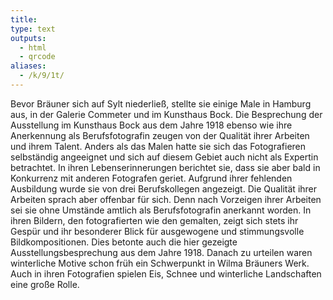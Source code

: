 ```yaml
---
title:
type: text
outputs:
  - html
  - qrcode
aliases:
  - /k/9/1t/
---
```


Bevor Bräuner sich auf Sylt niederließ, stellte sie einige Male in Hamburg aus, in der Galerie Commeter und im Kunsthaus Bock. Die Besprechung der Ausstellung im Kunsthaus Bock aus dem Jahre 1918 ebenso wie ihre Anerkennung als Berufsfotografin zeugen von der Qualität ihrer Arbeiten und ihrem Talent.
Anders als das Malen hatte sie sich das Fotografieren selbständig angeeignet und sich auf diesem Gebiet auch nicht als Expertin betrachtet. In ihren Lebenserinnerungen berichtet sie, dass sie aber bald in Konkurrenz mit anderen Fotografen geriet. Aufgrund ihrer fehlenden Ausbildung wurde sie von drei Berufskollegen angezeigt. Die Qualität ihrer Arbeiten sprach aber offenbar für sich. Denn nach Vorzeigen ihrer Arbeiten sei sie ohne Umstände amtlich als Berufsfotografin anerkannt worden.
In ihren Bildern, den fotografierten wie den gemalten, zeigt sich stets ihr Gespür und ihr besonderer Blick für ausgewogene und stimmungsvolle Bildkompositionen.
Dies betonte auch die hier gezeigte Ausstellungsbesprechung aus dem Jahre 1918. Danach zu urteilen waren winterliche Motive schon früh ein Schwerpunkt in Wilma Bräuners Werk.
Auch in ihren Fotografien spielen Eis, Schnee und winterliche Landschaften eine große Rolle.
